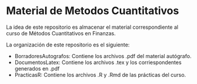 # Material de Metodos Cuantitativos

La idea de este repositorio es almacenar el material correspondiente al curso de Métodos Cuantitativos en Finanzas.

La organización de este repositorio es el siguiente:

+ BorradoresAutografos: Contiene los archivos .pdf del material autógrafo.
+ DocumentosLatex: Contiene los archivos .tex y los corriespondentes generados en .pdf
+ PracticasR: Contiene los archivos .R  y .Rmd de las prácticas del curso.

